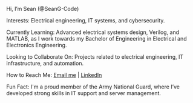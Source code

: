 Hi, I’m Sean (@SeanG-Code)

Interests:
Electrical engineering, IT systems, and cybersecurity.

Currently Learning:
Advanced electrical systems design, Verilog, and MATLAB, as I work towards my Bachelor of Engineering in Electrical and Electronics Engineering.

Looking to Collaborate On:
Projects related to electrical engineering, IT infrastructure, and automation.

How to Reach Me:
[Email me](mailto:seangillam123@gmail.com) | [LinkedIn](https://www.linkedin.com/in/sean-gillam-9451b915a/)


Fun Fact:
I'm a proud member of the Army National Guard, where I’ve developed strong skills in IT support and server management.
